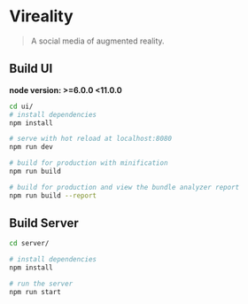 # Vireality

> A social media of augmented reality.

## Build UI
**node version: >=6.0.0 <11.0.0**

```bash
cd ui/
# install dependencies
npm install

# serve with hot reload at localhost:8080
npm run dev

# build for production with minification
npm run build

# build for production and view the bundle analyzer report
npm run build --report
```

## Build Server
```bash
cd server/

# install dependencies
npm install

# run the server
npm run start
```
